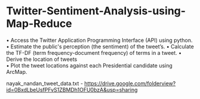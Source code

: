 # Twitter-Sentiment-Analysis-using-Map-Reduce
• Access the Twitter Application Programming Interface (API) using python. 
• Estimate the public's perception (the sentiment) of the tweet’s. 
• Calculate the TF-DF (term frequency-document frequency) of terms in a tweet. 
• Derive the location of tweets  
• Plot the tweet locations against each Presidential candidate using ArcMap.  

nayak_nandan_tweet_data.txt - https://drive.google.com/folderview?id=0BxdLbeUsfPFvS1ZBMDh1OFU0bzA&usp=sharing
